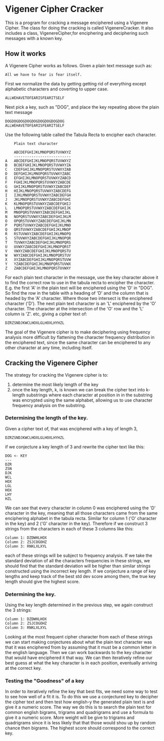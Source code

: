 # Vigener Cipher Cracker

This is a program for cracking a message enciphered using a Vigenere Cipher.  The class for doing the cracking is called
VigenereCracker.  It also includes a class, VigenereCipher,for enciphering and deciphering such messages with a known 
key.

## How it works

A Vigenere Cipher works as follows.  Given a plain text message such as:

```
All we have to fear is fear itself.
```
First we normalize the data by getting getting rid of everything except alphabetic characters and coverting 
to upper case.

```
ALLWEHAVETOFEARISFEARITSELF
```

Next pick a key, such as "DOG", and place the key repeating above the plain text message

```
DOGDOGDOGDOGDOGDOGDOGDOGDOG
ALLWEHAVETOFEARISFEARITSELF
```

Use the following table called the Tabula Recta to encipher each character.

```
    Plain text character  
    
    ABCDEFGHIJKLMNOPQRSTUVWXYZ  
    --------------------------
A   ABCDEFGHIJKLMNOPQRSTUVWXYZ  
B   BCDEFGHIJKLMNOPQRSTUVWXYZA  
C   CDEFGHIJKLMNOPQRSTUVWXYZAB  
D   DEFGHIJKLMNOPQRSTUVWXYZABC  
E   EFGHIJKLMNOPQRSTUVWXYZABCD  
F   FGHIJKLMNOPQRSTUVWXYZABCDE  
G   GHIJKLMNOPQRSTUVWXYZABCDEF  
H   HIJKLMNOPQRSTUVWXYZABCDEFG  
I   IJKLMNOPQRSTUVWXYZABCDEFGH  
J   JKLMNOPQRSTUVWXYZABCDEFGHI  
K   KLMNOPQRSTUVWXYZABCDEFGHIJ  
L   LMNOPQRSTUVWXYZABCDEFGHIJK  
M   MNOPQRSTUVWXYZABCDEFGHIJKL  
N   NOPQRSTUVWXYZABCDEFGHIJKLM  
O   OPQRSTUVWXYZABCDEFGHIJKLMN  
P   PQRSTUVWXYZABCDEFGHIJKLMNO  
Q   QRSTUVWXYZABCDEFGHIJKLMNOP  
R   RSTUVWXYZABCDEFGHIJKLMNOPQ  
S   STUVWXYZABCDEFGHIJKLMNOPQR  
T   TUVWXYZABCDEFGHIJKLMNOPQRS  
U   UVWXYZABCDEFGHIJKLMNOPQRST  
V   VWXYZABCDEFGHIJKLMNOPQRSTU  
W   WXYZABCDEFGHIJKLMNOPQRSTUV  
X   XYZABCDEFGHIJKLMNOPQRSTUVW  
Y   YZABCDEFGHIJKLMNOPQRSTUVWX  
Z   ZABCDEFGHIJKLMNOPQRSTUVWXY
```
For each plain text character in the message, use the key character above it to find the correct row to
use in the tabula recta to encipher the character.  E.g. the first 'A' in the plain text will be enciphered using the 'D' in "DOG".  So
find the row in the table with a heading of 'D' and the column that is headed by the 'A' character.  Where those two 
intersect is the enciphered character ('D').  The next plain text character is an 'L' enciphered by the 'O' character.
The character at the intersection of the 'O' row and the 'L' column is 'Z'. etc, giving a cipher text of:

```
DZRZSNDJKWCLHOXLGLHOXLHYHZL
```

The goal of the Vigenere cipher is to make deciphering using frequency analysis more difficult by flattening the
character frequency distribution in the enciphered text, since the same character can be enciphered to any other 
character at any time, including itself.

## Cracking the Vigenere Cipher

The strategy for cracking the Vigenere cipher is to:
1) determine the most likely length of the key
2) once the key length, k,  is known we can break the cipher text into k-length substrings where each character at
position in in the substring was encrypted using the same alphabet, allowing us to use character frequency analysis
on the substring.

### Determining the length of the key.

Given a cipher text of, that was enciphered with a key of length 3,

```
DZRZSNDJKWCLHOXLGLHOXLHYHZL
```

if we conjecture a key length of 3 and rewrite the cipher text like this:

```
DOG <- KEY
---
DZR
ZSN
DJK
WCL
HOX
LGL
HOX
LHY
HZL
```
We can see that every character in column 0 was enciphered using the 'D' character in the key, meaning that all those
characters came from the same enciphering alphabet in the tabula recta. Similar for column 1 ('O' character in the key) 
and 2 ('G' character in the key). Therefore if we construct 3 strings from the characters in each of these 3 columns 
like this:
```
Column 1: DZDWHLHOX  
Column 2: ZSJCOGOHZ
Column 3: RNKLXLXYL
```
each of these strings will be subject to frequency analysis.  If we take the standard deviation of all the characters
frequencies in these strings, we should find that the standard deviation will be higher than similar strings constructed
using the incorrect key length.  If we conjecture a range of key lengths and keep track of the best std dev score among
them, the true key length should give the highest score. 

### Determining the key.
Using the key length determined in the previous step, we again construct the 3 strings:
```
Column 1: DZDWHLHOX  
Column 2: ZSJCOGOHZ
Column 3: RNKLXLXYL
```
Looking at the most frequent cipher character from each of these strings we can start making conjectures about what the
plain text character was that it was enciphered from by assuming that it must be a common letter in the english
language. Then we can work backwards to the key character that would have enciphered it that way. We can then 
iteratively refine our best guess at what the key character is in each position, eventually arriving at the correct key.

### Testing the "Goodness" of a key

In order to iteratively refine the key that best fits, we need some way to test to see how well of a fit it is.  To
do this we use a conjectured key to decipher the cipher text and then test how english-y the generated plain text is
and give it a numeric score.  The way we do this is to search the plain text for common english bigrams, trigrams and
quadrigrams and use a formula to give it a numeric score. More weight will be give to trigrams and quadrigrams since
it is less likely that that those would shou up by random chance then bigrams. The highest score should correspond to
the correct key.
